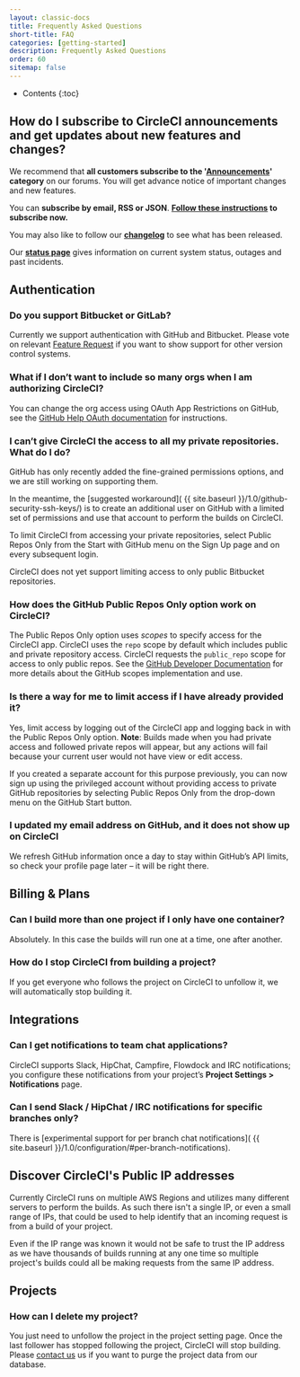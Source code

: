 ```yaml
---
layout: classic-docs
title: Frequently Asked Questions
short-title: FAQ
categories: [getting-started]
description: Frequently Asked Questions
order: 60
sitemap: false
---
```


* Contents
{:toc}

## How do I subscribe to CircleCI announcements and get updates about new features and changes?

We recommend that **all customers subscribe to the '[Announcements](https://discuss.circleci.com/c/announcements)' category** on our forums. You will get advance notice of important changes and new features.

You can **subscribe by email, RSS or JSON**. **[Follow these instructions](https://discuss.circleci.com/t/how-to-subscribe-to-announcements-and-notifications-from-circleci-email-rss-json/5616) to subscribe now.**

You may also like to follow our **[changelog](https://circleci.com/changelog/)** to see what has been released.

Our **[status page](https://status.circleci.com/)** gives information on current system status, outages and past incidents.

## Authentication

### Do you support Bitbucket or GitLab?

Currently we support authentication with GitHub and Bitbucket. Please vote on relevant [Feature Request](https://discuss.circleci.com/c/feature-requests) if you want to show support for other version control systems.

### What if I don’t want to include so many orgs when I am authorizing CircleCI?
 
You can change the org access using OAuth App Restrictions on GitHub, see the [GitHub Help OAuth documentation](https://help.github.com/articles/about-oauth-app-access-restrictions/) for instructions.
 
### I can’t give CircleCI the access to all my private repositories. What do I do?
GitHub has only recently added the fine-grained permissions options, and we are still working on supporting them.

In the meantime, the [suggested workaround]( {{ site.baseurl }}/1.0/github-security-ssh-keys/) is to create an additional user on GitHub with a limited set of permissions and use that account to perform the builds on CircleCI.

To limit CircleCI from accessing your private repositories, select Public Repos Only from the Start with GitHub menu on the Sign Up page and on every subsequent login.
 
CircleCI does not yet support limiting access to only public Bitbucket repositories.
 
### How does the GitHub Public Repos Only option work on CircleCI?
 
The Public Repos Only option uses *scopes* to specify access for the CircleCI app. CircleCI uses the `repo` scope by default which includes public and private repository access. CircleCI requests the `public_repo` scope for access to only public repos. See the [GitHub Developer Documentation](https://developer.github.com/apps/building-integrations/setting-up-and-registering-oauth-apps/about-scopes-for-oauth-apps/) for more details about the GitHub scopes implementation and use.
 
### Is there a way for me to limit access if I have already provided it?
 
Yes, limit access by logging out of the CircleCI app and logging back in with the Public Repos Only option. **Note**: Builds made when you had private access and followed private repos will appear, but any actions will fail because your current user would not have view or edit access.

If you created a separate account for this purpose previously, you can now sign up using the privileged account without providing access to private GitHub repositories by selecting Public Repos Only from the drop-down menu on the GitHub Start button.

### I updated my email address on GitHub, and it does not show up on CircleCI

We refresh GitHub information once a day to stay within GitHub’s API
limits, so check your profile page later – it will be right there.

## Billing & Plans

### Can I build more than one project if I only have one container?

Absolutely. In this case the builds will run one at a time, one after
another.

### How do I stop CircleCI from building a project?

If you get everyone who follows the project on CircleCI to unfollow it, we
will automatically stop building it.

## Integrations

### Can I get notifications to team chat applications?

CircleCI supports Slack, HipChat, Campfire, Flowdock and IRC notifications; you configure these notifications from your project’s **Project Settings > Notifications** page.

### Can I send Slack / HipChat / IRC notifications for specific branches only?

There is [experimental support for per branch chat notifications]( {{ site.baseurl }}/1.0/configuration/#per-branch-notifications). 

## Discover CircleCI's Public IP addresses

Currently CircleCI runs on multiple AWS Regions and utilizes many different
servers to perform the builds. As such there isn't a single IP, or even a small
range of IPs, that could be used to help identify that an incoming request is
from a build of your project.

Even if the IP range was known it would not be safe to trust the IP address as
we have thousands of builds running at any one time so multiple project's 
builds could all be making requests from the same IP address.

## Projects

### How can I delete my project?

You just need to unfollow the project in the project setting page. Once the last follower has stopped following the project, CircleCI will stop building.
Please [contact us](https://support.circleci.com/hc/en-us) us if you want to purge the project data from our database.
